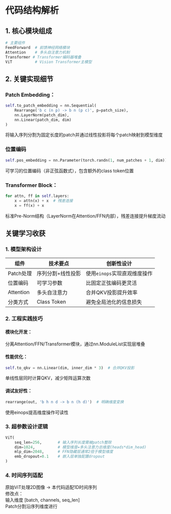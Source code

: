 # 代码结构解析

## 1. 核心模块组成
```python
# 主要组件
FeedForward  # 前馈神经网络模块
Attention    # 多头自注意力机制
Transformer # Transformer编码器堆叠
ViT          # Vision Transformer主模型
```

## 2. 关键实现细节
### Patch Embedding：
```python
self.to_patch_embedding = nn.Sequential(
    Rearrange('b c (n p) -> b n (p c)', p=patch_size),
    nn.LayerNorm(patch_dim),
    nn.Linear(patch_dim, dim)
)
```
将输入序列分割为固定长度的patch并通过线性投影将每个patch映射到模型维度
### 位置编码
```python
self.pos_embedding = nn.Parameter(torch.randn(1, num_patches + 1, dim))
```
可学习的位置编码（非正弦函数式），包含额外的class token位置
### Transformer Block：
```python
for attn, ff in self.layers:
    x = attn(x) + x  # 残差连接
    x = ff(x) + x
```
标准Pre-Norm结构（LayerNorm在Attention/FFN内部），残差连接提升梯度流动

## 关键学习收获
### 1. 模型架构设计
| 组件         | 技术要点               | 创新性设计                     |
|--------------|------------------------|--------------------------------|
| Patch处理    | 序列分割+线性投影      | 使用`einops`实现直观维度操作   |
| 位置编码     | 可学习参数             | 比固定正弦编码更灵活           |
| Attention    | 多头自注意力           | 合并QKV投影提升效率            |
| 分类方式     | Class Token            | 避免全局池化的信息损失         |

### 2. 工程实践技巧
#### 模块化开发：
分离Attention/FFN/Transformer模块，通过nn.ModuleList实现层堆叠

#### 性能优化：
```python
self.to_qkv = nn.Linear(dim, inner_dim * 3)  # 合并QKV投影
```
单线性层同时计算QKV，减少矩阵运算次数

#### 调试友好性：
```python
rearrange(out, 'b h n d -> b n (h d)')  # 明确维度变换
```
使用einops提高维度操作可读性

### 3. 超参数设计逻辑
```python
ViT(
    seq_len=256,       # 输入序列长度需被patch整除
    dim=1024,          # 模型维度=多头注意力总维度(heads*dim_head)
    mlp_dim=2048,      # FFN隐藏层通常2倍于模型维度
    emb_dropout=0.1    # 嵌入层单独配置dropout
)
```
### 4. 时间序列适配
原始ViT处理2D图像 → 本代码适配1D时间序列  
修改点：  
输入维度 [batch, channels, seq_len]  
Patch分割沿序列维度进行  

